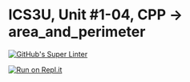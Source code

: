 # ICS3U, Unit #1-04, CPP → area_and_perimeter
[![GitHub's Super Linter](https://github.com/Mr-Coxall/ICS3U-Unit1-04-CPP-area_and_perimeter/workflows/GitHub's%20Super%20Linter/badge.svg)](https://github.com/Mr-Coxall/ICS3U-Unit1-04-CPP-area_and_perimeter/actions)

[![Run on Repl.it](https://repl.it/badge/github/Mr-Coxall/ICS3U-Unit1-04-CPP-area_and_perimeter)](https://repl.it/github/Mr-Coxall/ICS3U-Unit1-04-CPP-area_and_perimeter)